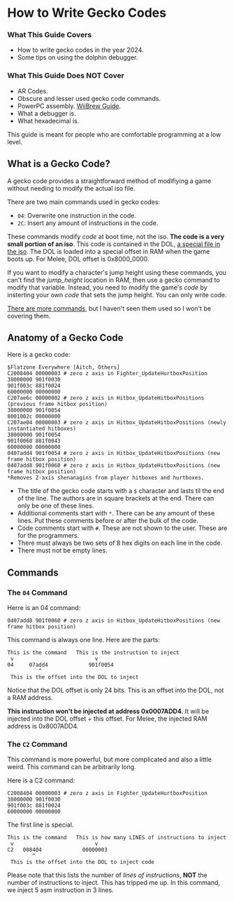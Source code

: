 # How to Write Gecko Codes

### What This Guide Covers
- How to write gecko codes in the year 2024. 
- Some tips on using the dolphin debugger.

### What This Guide Does NOT Cover
- AR Codes.
- Obscure and lesser used gecko code commands.
- PowerPC assembly. [WiiBrew Guide](https://wiibrew.org/wiki/Assembler_Tutorial).
- What a debugger is.
- What hexadecimal is.

This guide is meant for people who are comfortable programming at a low level.

## What is a Gecko Code?
A gecko code provides a straightforward method of modifiying a game without needing to modify the actual iso file.

There are two main commands used in gecko codes:
- `04`: Overwrite one instruction in the code.
- `2C`: Insert any amount of instructions in the code.

These commands modify *code* at boot time, not the iso. **The code is a very small portion of an iso**.
This code is contained in the DOL, [a special file in the iso](https://wiibrew.org/wiki/DOL).
The DOL is loaded into a special offset in RAM when the game boots up.
For Melee, DOL offset is 0x8000_0000.

If you want to modify a character's jump height using these commands, you can't find the *jump_height* location in RAM, 
then use a gecko command to modify that variable.
Instead, you need to modify the game's *code* by insterting your own *code* that sets the jump height.
You can only write code.

[There are more commands](https://web.archive.org/web/20191001120524/https://www.geckocodes.org/index.php?arsenal=1),
but I haven't seen them used so I won't be covering them.

## Anatomy of a Gecko Code

Here is a gecko code:
```
$Flatzone Everywhere [Aitch, Others]
C2008404 00000003 # zero z axis in Fighter_UpdateHurtboxPosition
38000000 901f0030
901f003c 881f0024
60000000 00000000
C207ae6c 00000002 # zero z axis in Hitbox_UpdateHitboxPositions (previous frame hitbox position)
38000000 901f0054
8001002c 00000000
C207ae04 00000003 # zero z axis in Hitbox_UpdateHitboxPositions (newly instantiated hitboxes)
38000000 901f0054
901f0060 881f0043
60000000 00000000
0407add4 901f0054 # zero z axis in Hitbox_UpdateHitboxPositions (new frame hitbox position)
0407add8 901f0060 # zero z axis in Hitbox_UpdateHitboxPositions (new frame hitbox position)
*Removes Z-axis shenanagins from player hitboxes and hurtboxes.
```

- The title of the gecko code starts with a `$` character and lasts til the end of the line.
The authors are in square brackets at the end.
There can only be one of these lines.
- Additional comments start with `*`. 
There can be any amount of these lines. 
Put these comments before or after the bulk of the code.
- Code comments start with `#`. 
These are not shown to the user. 
These are for the programmers.
- There must always be two sets of 8 hex digits on each line in the code.
- There must not be empty lines.

## Commands

### The `04` Command
Herre is an 04 command:
```
0407add8 901f0060 # zero z axis in Hitbox_UpdateHitboxPositions (new frame hitbox position)
```

This command is always one line. Here are the parts:
```
This is the command   This is the instruction to inject
 v                          v
04     07add4             901f0054
          ^
 This is the offset into the DOL to inject
```

Notice that the DOL offset is only 24 bits. 
This is an offset into the DOL, not a RAM address.

**This instruction won't be injected at address 0x0007ADD4**.
It will be injected into the DOL offset + this offset.
For Melee, the injected RAM address is 0x8007ADD4.

### The `C2` Command
This command is more powerful, but more complicated and also a little weird.
This command can be arbitrarily long.

Here is a C2 command:
```
C2008404 00000003 # zero z axis in Fighter_UpdateHurtboxPosition
38000000 901f0030
901f003c 881f0024
60000000 00000000
```

The first line is special.
```
This is the command   This is how many LINES of instructions to inject
 v                          v
C2   008404             00000003
        ^
 This is the offset into the DOL to inject code
```
Please note that this lists the number of *lines of instructions*, **NOT** the number of instructions to inject.
This has tripped me up.
In this command, we inject 5 asm instruction in 3 lines.

